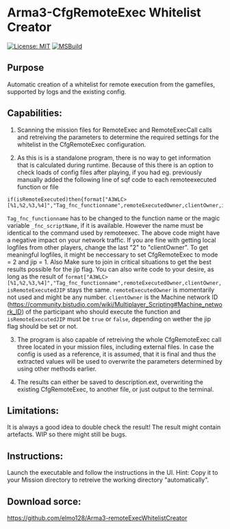 # Arma3-CfgRemoteExec Whitelist Creator

[![License: MIT](https://img.shields.io/badge/License-MIT-yellow.svg)](https://opensource.org/licenses/MIT)
[![MSBuild](https://github.com/elmo128/Arma3-remoteExecWhitelistCreator/actions/workflows/msbuild.yml/badge.svg?branch=master)](https://github.com/elmo128/Arma3-remoteExecWhitelistCreator/actions/workflows/msbuild.yml)

## Purpose
Automatic creation of a whitelist for remote execution from the gamefiles, supported by logs and the existing config.

## Capabilities:
1. Scanning the mission files for RemoteExec and RemoteExecCall calls and retreiving the parameters to determine the required settings for the whitelist in the CfgRemoteExec configuration.

2. As this is is a standalone program, there is no way to get information that is calculated during runtime. Because of this there is an option to check loads of config files after playing, if you had eg. previously manually added the following line of sqf code to each remoteexecuted function or file
```
if(isRemoteExecuted)then{format["A3WLC>[%1,%2,%3,%4]","Tag_fnc_functionname",remoteExecutedOwner,clientOwner,isRemoteExecutedJIP]remoteexec["diag_log",2];};
```
`Tag_fnc_functionname` has to be changed to the function name or the magic variable `_fnc_scriptName`, if it is available. However the name must be identical to the command used by remoteexec. The above code might have a negative impact on your network traffic. If you are fine with getting local logfiles from other players, change the last "2" to "clientOwner". To get meaningful logfiles, it might be neccessary to set CfgRemoteExec to mode = 2 and jip = 1. Also Make sure to join in critical situations to get the best results possible for the jip flag.
You can also write code to your desire, as long as  the result  of `format["A3WLC>[%1,%2,%3,%4]","Tag_fnc_functionname",remoteExecutedOwner,clientOwner,isRemoteExecutedJIP` stays the same. `remoteExecutedOwner` is momentarily not used and might be any number. `clientOwner` is the Machine network ID (https://community.bistudio.com/wiki/Multiplayer_Scripting#Machine_network_ID) of the participant who should execute the function and `isRemoteExecutedJIP` must be `true` or `false`, depending on wether the jip flag should be set or not.

3. The program is also capable of retreiving the whole CfgRemoteExec call three located in your mission files, including external files. In case the config is used as a reference, it is assumed, that it is final and thus the extracted values will be used to overwrite the parameters determined by using other methods earlier.

4. The results can either be saved to description.ext, overwriting the existing CfgRemoteExec, to another file, or just output to the terminal.

## Limitations:
It is always a good idea to double check the result!
The result might contain artefacts.
WIP so there might still be bugs.

## Instructions:
Launch the executable and follow the instructions in the UI.
Hint: Copy it to your Mission directory to retreive the working directory "automatically".

## Download sorce:
https://github.com/elmo128/Arma3-remoteExecWhitelistCreator
